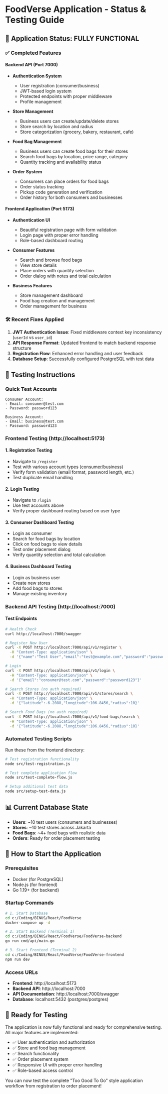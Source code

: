 # FoodVerse Application - Status & Testing Guide

## 🎉 Application Status: FULLY FUNCTIONAL

### ✅ Completed Features

#### Backend API (Port 7000)
- **Authentication System**
  - User registration (consumer/business)
  - JWT-based login system
  - Protected endpoints with proper middleware
  - Profile management

- **Store Management**
  - Business users can create/update/delete stores
  - Store search by location and radius
  - Store categorization (grocery, bakery, restaurant, cafe)

- **Food Bag Management**
  - Business users can create food bags for their stores
  - Search food bags by location, price range, category
  - Quantity tracking and availability status

- **Order System**
  - Consumers can place orders for food bags
  - Order status tracking
  - Pickup code generation and verification
  - Order history for both consumers and businesses

#### Frontend Application (Port 5173)
- **Authentication UI**
  - Beautiful registration page with form validation
  - Login page with proper error handling
  - Role-based dashboard routing

- **Consumer Features**
  - Search and browse food bags
  - View store details
  - Place orders with quantity selection
  - Order dialog with notes and total calculation

- **Business Features**
  - Store management dashboard
  - Food bag creation and management
  - Order management for business

### 🛠 Recent Fixes Applied
1. **JWT Authentication Issue**: Fixed middleware context key inconsistency (`userId` vs `user_id`)
2. **API Response Format**: Updated frontend to match backend response structure
3. **Registration Flow**: Enhanced error handling and user feedback
4. **Database Setup**: Successfully configured PostgreSQL with test data

## 🧪 Testing Instructions

### Quick Test Accounts
```
Consumer Account:
- Email: consumer@test.com
- Password: password123

Business Account:
- Email: business@test.com
- Password: password123
```

### Frontend Testing (http://localhost:5173)

#### 1. Registration Testing
- Navigate to `/register`
- Test with various account types (consumer/business)
- Verify form validation (email format, password length, etc.)
- Test duplicate email handling

#### 2. Login Testing
- Navigate to `/login`
- Use test accounts above
- Verify proper dashboard routing based on user type

#### 3. Consumer Dashboard Testing
- Login as consumer
- Search for food bags by location
- Click on food bags to view details
- Test order placement dialog
- Verify quantity selection and total calculation

#### 4. Business Dashboard Testing
- Login as business user
- Create new stores
- Add food bags to stores
- Manage existing inventory

### Backend API Testing (http://localhost:7000)

#### Test Endpoints
```bash
# Health Check
curl http://localhost:7000/swagger

# Register New User
curl -X POST http://localhost:7000/api/v1/register \
  -H "Content-Type: application/json" \
  -d '{"name":"Test User","email":"test@example.com","password":"password123","user_type":"consumer"}'

# Login
curl -X POST http://localhost:7000/api/v1/login \
  -H "Content-Type: application/json" \
  -d '{"email":"consumer@test.com","password":"password123"}'

# Search Stores (no auth required)
curl -X POST http://localhost:7000/api/v1/stores/search \
  -H "Content-Type: application/json" \
  -d '{"latitude":-6.2088,"longitude":106.8456,"radius":10}'

# Search Food Bags (no auth required)
curl -X POST http://localhost:7000/api/v1/food-bags/search \
  -H "Content-Type: application/json" \
  -d '{"latitude":-6.2088,"longitude":106.8456,"radius":10}'
```

### Automated Testing Scripts
Run these from the frontend directory:

```bash
# Test registration functionality
node src/test-registration.js

# Test complete application flow
node src/test-complete-flow.js

# Setup additional test data
node src/setup-test-data.js
```

## 📊 Current Database State
- **Users**: ~10 test users (consumers and businesses)
- **Stores**: ~10 test stores across Jakarta
- **Food Bags**: ~4+ food bags with realistic data
- **Orders**: Ready for order placement testing

## 🚀 How to Start the Application

### Prerequisites
- Docker (for PostgreSQL)
- Node.js (for frontend)
- Go 1.19+ (for backend)

### Startup Commands
```bash
# 1. Start Database
cd c:/Coding/BINUS/React/FoodVerse
docker-compose up -d

# 2. Start Backend (Terminal 1)
cd c:/Coding/BINUS/React/FoodVerse/FoodVerse-backend
go run cmd/api/main.go

# 3. Start Frontend (Terminal 2)  
cd c:/Coding/BINUS/React/FoodVerse/FoodVerse-frontend
npm run dev
```

### Access URLs
- **Frontend**: http://localhost:5173
- **Backend API**: http://localhost:7000
- **API Documentation**: http://localhost:7000/swagger
- **Database**: localhost:5432 (postgres/postgres)

## 🎯 Ready for Testing

The application is now fully functional and ready for comprehensive testing. All major features are implemented:

- ✅ User authentication and authorization
- ✅ Store and food bag management
- ✅ Search functionality
- ✅ Order placement system
- ✅ Responsive UI with proper error handling
- ✅ Role-based access control

You can now test the complete "Too Good To Go" style application workflow from registration to order placement!
